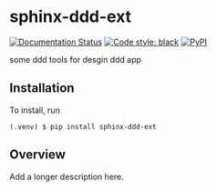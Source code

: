 # sphinx-ddd-ext

[![Documentation Status](https://readthedocs.org/projects/sphinx-ddd-ext/badge/?version=latest)](https://sphinx-ddd-ext.readthedocs.io/en/latest/?badge=latest)
[![Code style: black](https://img.shields.io/badge/code%20style-black-000000.svg)](https://github.com/psf/black)
[![PyPI](https://img.shields.io/pypi/v/sphinx-ddd-ext)](https://pypi.org/project/sphinx-ddd-ext)

some ddd tools for desgin ddd app

## Installation

To install, run

```
(.venv) $ pip install sphinx-ddd-ext
```

## Overview

Add a longer description here.

